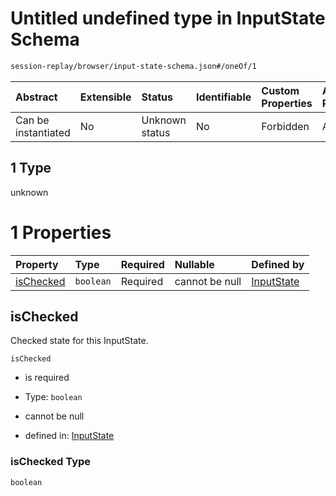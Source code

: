 # Untitled undefined type in InputState Schema

```txt
session-replay/browser/input-state-schema.json#/oneOf/1
```



| Abstract            | Extensible | Status         | Identifiable | Custom Properties | Additional Properties | Access Restrictions | Defined In                                                                                                |
| :------------------ | :--------- | :------------- | :----------- | :---------------- | :-------------------- | :------------------ | :-------------------------------------------------------------------------------------------------------- |
| Can be instantiated | No         | Unknown status | No           | Forbidden         | Allowed               | none                | [input-state-schema.json\*](../out/session-replay/browser/input-state-schema.json "open original schema") |

## 1 Type

unknown

# 1 Properties

| Property                | Type      | Required | Nullable       | Defined by                                                                                                                                      |
| :---------------------- | :-------- | :------- | :------------- | :---------------------------------------------------------------------------------------------------------------------------------------------- |
| [isChecked](#ischecked) | `boolean` | Required | cannot be null | [InputState](input-state-schema-oneof-1-properties-ischecked.md "session-replay/browser/input-state-schema.json#/oneOf/1/properties/isChecked") |

## isChecked

Checked state for this InputState.

`isChecked`

* is required

* Type: `boolean`

* cannot be null

* defined in: [InputState](input-state-schema-oneof-1-properties-ischecked.md "session-replay/browser/input-state-schema.json#/oneOf/1/properties/isChecked")

### isChecked Type

`boolean`
